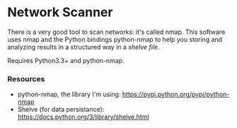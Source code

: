 # Network Scanner

There is a very good tool to scan networks: it's called nmap.
This software uses nmap and the Python bindings python-nmap
to help you storing and analyzing results in a structured way
in a *shelve file*.

Requires Python3.3+ and python-nmap.

### Resources

* python-nmap, the library I'm using: <https://pypi.python.org/pypi/python-nmap>
* Shelve (for data persistance): <https://docs.python.org/3/library/shelve.html>

